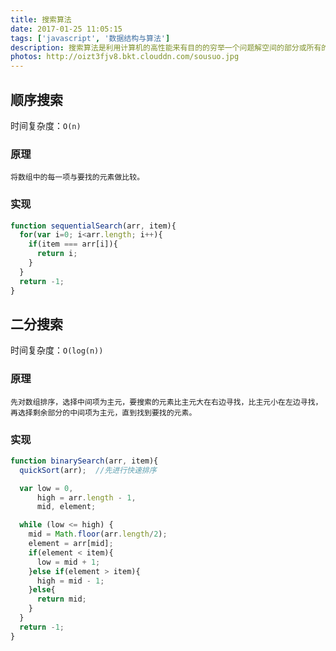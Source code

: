 ```yaml
---
title: 搜索算法
date: 2017-01-25 11:05:15
tags: ['javascript', '数据结构与算法']
description: 搜索算法是利用计算机的高性能来有目的的穷举一个问题解空间的部分或所有的可能情况，从而求出问题的解的一种方法。
photos: http://oizt3fjv8.bkt.clouddn.com/sousuo.jpg
---
```


## 顺序搜索
时间复杂度：`O(n)`
### 原理
`将数组中的每一项与要找的元素做比较。`
### 实现
```javascript
function sequentialSearch(arr, item){
  for(var i=0; i<arr.length; i++){
    if(item === arr[i]){
      return i;
    }
  }
  return -1;
}
```

## 二分搜索
时间复杂度：`O(log(n))`
### 原理
`先对数组排序，选择中间项为主元，要搜索的元素比主元大在右边寻找，比主元小在左边寻找，再选择剩余部分的中间项为主元，直到找到要找的元素。`
### 实现
```javascript
function binarySearch(arr, item){
  quickSort(arr);  //先进行快速排序

  var low = 0,
      high = arr.length - 1,
      mid, element;

  while (low <= high) {
    mid = Math.floor(arr.length/2);
    element = arr[mid];
    if(element < item){
      low = mid + 1;
    }else if(element > item){
      high = mid - 1;
    }else{
      return mid;
    }
  }
  return -1;
}
```
